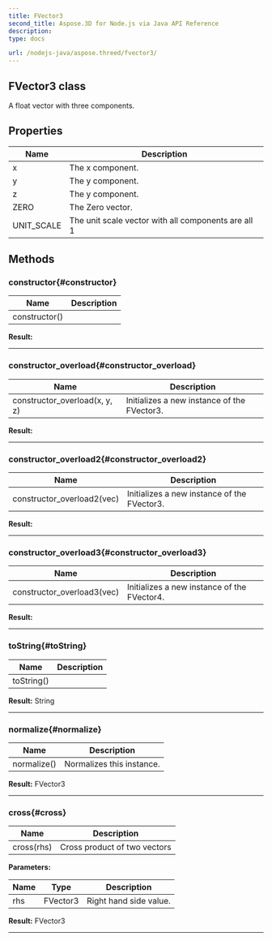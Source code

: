 ```yaml
---
title: FVector3 
second_title: Aspose.3D for Node.js via Java API Reference
description: 
type: docs

url: /nodejs-java/aspose.threed/fvector3/
---
```

## FVector3 class

  A float vector with three components.


## Properties

| Name | Description |
| --- | --- |
| 	x | The x component. | 
| 	y | The y component. | 
| 	z | The y component. | 
| 	ZERO | The Zero vector. | 
| 	UNIT_SCALE | The unit scale vector with all components are all 1 | 

## Methods

### constructor{#constructor}

| Name | Description |
| --- | --- |
| constructor() |  | 

 **Result:**



---


### constructor_overload{#constructor_overload}

| Name | Description |
| --- | --- |
| constructor_overload(x, y, z) | Initializes a new instance of the FVector3. | 

 **Result:**



---


### constructor_overload2{#constructor_overload2}

| Name | Description |
| --- | --- |
| constructor_overload2(vec) | Initializes a new instance of the FVector3. | 

 **Result:**



---


### constructor_overload3{#constructor_overload3}

| Name | Description |
| --- | --- |
| constructor_overload3(vec) | Initializes a new instance of the FVector4. | 

 **Result:**



---


### toString{#toString}

| Name | Description |
| --- | --- |
| toString() |  | 

 **Result:**
String


---


### normalize{#normalize}

| Name | Description |
| --- | --- |
| normalize() | Normalizes this instance. | 

 **Result:**
FVector3


---


### cross{#cross}

| Name | Description |
| --- | --- |
| cross(rhs) | Cross product of two vectors | 

 **Parameters:**

| Name | Type | Description |
| --- | --- | --- |
| rhs | FVector3 | Right hand side value. |

 **Result:**
FVector3


---




